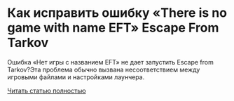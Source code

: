 # Как исправить ошибку «There is no game with name EFT» Escape From Tarkov



Ошибка «Нет игры с названием EFT» не дает запустить Escape from Tarkov?Эта проблема обычно вызвана несоответствием между игровыми файлами и настройками лаунчера.

[Читать статью полностью](https://xyberbara.com/gaming/there-is-no-game-with-name-eft/)

